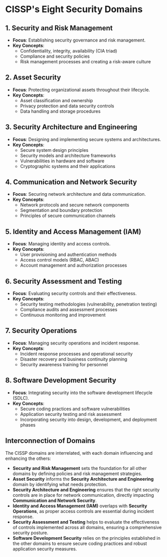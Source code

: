 # CISSP's Eight Security Domains

## 1. Security and Risk Management
- **Focus**: Establishing security governance and risk management.
- **Key Concepts**: 
  - Confidentiality, integrity, availability (CIA triad)
  - Compliance and security policies
  - Risk management processes and creating a risk-aware culture

## 2. Asset Security
- **Focus**: Protecting organizational assets throughout their lifecycle.
- **Key Concepts**: 
  - Asset classification and ownership
  - Privacy protection and data security controls
  - Data handling and storage procedures

## 3. Security Architecture and Engineering
- **Focus**: Designing and implementing secure systems and architectures.
- **Key Concepts**: 
  - Secure system design principles
  - Security models and architecture frameworks
  - Vulnerabilities in hardware and software
  - Cryptographic systems and their applications

## 4. Communication and Network Security
- **Focus**: Securing network architecture and data communication.
- **Key Concepts**: 
  - Network protocols and secure network components
  - Segmentation and boundary protection
  - Principles of secure communication channels

## 5. Identity and Access Management (IAM)
- **Focus**: Managing identity and access controls.
- **Key Concepts**: 
  - User provisioning and authentication methods
  - Access control models (RBAC, ABAC)
  - Account management and authorization processes

## 6. Security Assessment and Testing
- **Focus**: Evaluating security controls and their effectiveness.
- **Key Concepts**: 
  - Security testing methodologies (vulnerability, penetration testing)
  - Compliance audits and assessment processes
  - Continuous monitoring and improvement

## 7. Security Operations
- **Focus**: Managing security operations and incident response.
- **Key Concepts**: 
  - Incident response processes and operational security
  - Disaster recovery and business continuity planning
  - Security awareness training for personnel

## 8. Software Development Security
- **Focus**: Integrating security into the software development lifecycle (SDLC).
- **Key Concepts**: 
  - Secure coding practices and software vulnerabilities
  - Application security testing and risk assessment
  - Incorporating security into design, development, and deployment phases

## Interconnection of Domains
The CISSP domains are interrelated, with each domain influencing and enhancing the others:
- **Security and Risk Management** sets the foundation for all other domains by defining policies and risk management strategies.
- **Asset Security** informs the **Security Architecture and Engineering** domain by identifying what needs protection.
- **Security Architecture and Engineering** ensures that the right security controls are in place for network communication, directly impacting **Communication and Network Security**.
- **Identity and Access Management (IAM)** overlaps with **Security Operations**, as proper access controls are essential during incident response.
- **Security Assessment and Testing** helps to evaluate the effectiveness of controls implemented across all domains, ensuring a comprehensive security posture.
- **Software Development Security** relies on the principles established in the other domains to ensure secure coding practices and robust application security measures.
